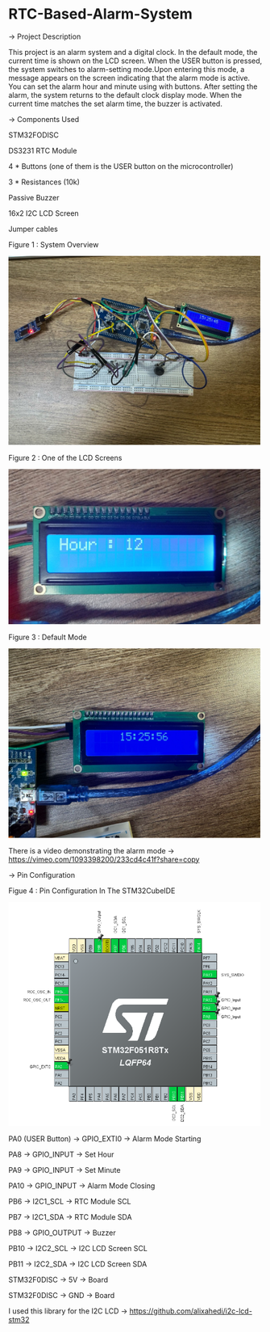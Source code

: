 # RTC-Based-Alarm-System
-> Project Description

This project is an alarm system and a digital clock. In the default mode, the current time is shown on the LCD screen. When the USER button is pressed, the system switches to alarm-setting mode.Upon entering this mode, a message appears on the screen indicating that the alarm mode is active. You can set the alarm hour and minute using with buttons. After setting the alarm, the system returns to the default clock display mode. When the current time matches the set alarm time, the buzzer is activated.

-> Components Used

STM32FODISC

DS3231 RTC Module

4 * Buttons (one of them is the USER button on the microcontroller) 

3 * Resistances (10k) 

Passive Buzzer

16x2 I2C LCD Screen

Jumper cables

Figure 1 : System Overview

<img src="https://github.com/ssenanb/RTC-Based-Alarm-System/blob/main/SystemOverwiev.jpeg?raw=true" alt="System Overwiev" width="500"/>

Figure 2 : One of the LCD Screens 

<img src="https://github.com/ssenanb/RTC-Based-Alarm-System/blob/main/lcd_setHour.jpeg?raw=true" alt="Set Hour" width="500"/>

Figure 3 : Default Mode

<img src="https://github.com/ssenanb/RTC-Based-Alarm-System/blob/main/defaultMode.jpeg?raw=true" alt="Default Mode" width="500"/>

There is a video demonstrating the alarm mode -> https://vimeo.com/1093398200/233cd4c41f?share=copy

-> Pin Configuration 

Figue 4 : Pin Configuration In The STM32CubeIDE

<img src="https://github.com/ssenanb/RTC-Based-Alarm-System/blob/main/configuration.png?raw=true" alt="Configuration" width="500"/>


PA0 (USER Button) -> GPIO_EXTI0 -> Alarm Mode Starting

PA8 -> GPIO_INPUT -> Set Hour

PA9 -> GPIO_INPUT -> Set Minute

PA10 -> GPIO_INPUT -> Alarm Mode Closing

PB6 -> I2C1_SCL -> RTC Module SCL

PB7 -> I2C1_SDA -> RTC Module SDA

PB8 -> GPIO_OUTPUT -> Buzzer

PB10 -> I2C2_SCL -> I2C LCD Screen SCL

PB11 -> I2C2_SDA -> I2C LCD Screen SDA

STM32F0DISC -> 5V -> Board

STM32F0DISC -> GND -> Board

I used this library for the I2C LCD -> https://github.com/alixahedi/i2c-lcd-stm32






